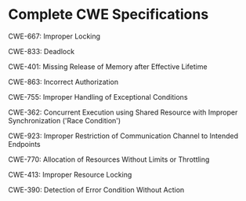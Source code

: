

# Complete CWE Specifications

CWE-667: Improper Locking

CWE-833: Deadlock

CWE-401: Missing Release of Memory after Effective Lifetime

CWE-863: Incorrect Authorization

CWE-755: Improper Handling of Exceptional Conditions

CWE-362: Concurrent Execution using Shared Resource with Improper Synchronization ('Race Condition')

CWE-923: Improper Restriction of Communication Channel to Intended Endpoints

CWE-770: Allocation of Resources Without Limits or Throttling

CWE-413: Improper Resource Locking

CWE-390: Detection of Error Condition Without Action